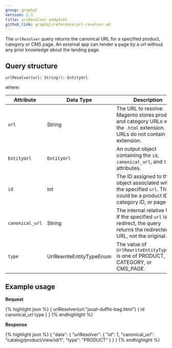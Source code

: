 ```yaml
---
group: graphql
version: 2.3
title: urlResolver endpoint
github_link: graphql/reference/url-resolver.md
---
```


The `urlResolver` query returns the canonical URL for a specified product, category or CMS page. An external app can render a page by a url without any prior knowledge about the landing page.

## Query structure

`urlResolver(url: String!): EntityUrl`

where:

Attribute |  Data Type | Description
--- | --- | ---
`url` | String | The URL to resolve. Magento stores product and category URLs with the `.html` extension.  CMS URLs do not contain the extension.
`EntityUrl` | `EntityUrl` | An output object containing the `id`, `canonical_url`, and `type` attributes.
`id` | Int | The ID assigned to the object associated with the specified `url`. This could be a product ID, category ID, or page ID.
`canonical_url` | String | The internal relative URL. If the specified  `url` is a redirect, the query returns the redirected URL, not the original.
`type` | UrlRewriteEntityTypeEnum | The value of `UrlRewriteEntityTypeEnum` is one of PRODUCT, CATEGORY, or CMS_PAGE.

## Example usage

**Request**

{% highlight json %}
{
 urlResolver(url:"joust-duffle-bag.html") {
   id
   canonical_url
   type
 }
}
{% endhighlight %}

**Response**

{% highlight json %}
{
  "data": {
    "urlResolver": {
      "id": 1,
      "canonical_url": "catalog/product/view/id/1",
      "type": "PRODUCT"
    }
  }
}
{% endhighlight %}
